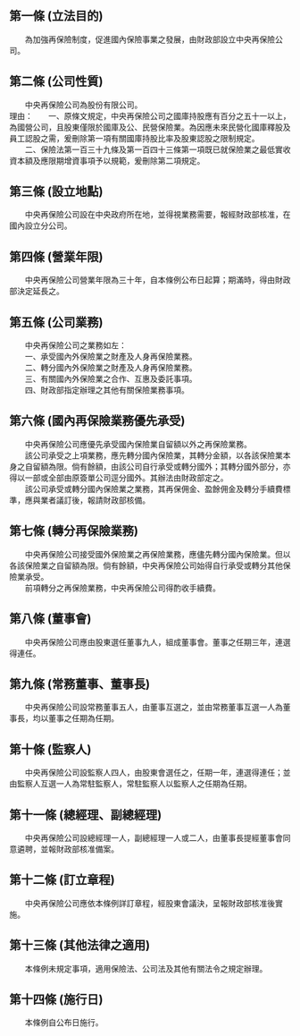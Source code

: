 第一條 (立法目的)
-----------------
　　為加強再保險制度，促進國內保險事業之發展，由財政部設立中央再保險公司。  


第二條 (公司性質)
-----------------
　　中央再保險公司為股份有限公司。  
理由：　　一、原條文規定，中央再保險公司之國庫持股應有百分之五十一以上，為國營公司，且股東僅限於國庫及公、民營保險業。為因應未來民營化國庫釋股及員工認股之需，爰刪除第一項有關國庫持股比率及股東認股之限制規定。
　　二、保險法第一百三十九條及第一百四十三條第一項既已就保險業之最低實收資本額及應限期增資事項予以規範，爰刪除第二項規定。

第三條 (設立地點)
-----------------
　　中央再保險公司設在中央政府所在地，並得視業務需要，報經財政部核准，在國內設立分公司。  


第四條 (營業年限)
-----------------
　　中央再保險公司營業年限為三十年，自本條例公布日起算；期滿時，得由財政部決定延長之。  


第五條 (公司業務)
-----------------
　　中央再保險公司之業務如左：  
　　一、承受國內外保險業之財產及人身再保險業務。  
　　二、轉分國內外保險業之財產及人身再保險業務。  
　　三、有關國內外保險業之合作、互惠及委託事項。  
　　四、財政部指定辦理之其他有關保險業務事項。  


第六條 (國內再保險業務優先承受)
-------------------------------
　　中央再保險公司應優先承受國內保險業自留額以外之再保險業務。  
　　該公司承受之上項業務，應先轉分國內保險業，其轉分金額，以各該保險業本身之自留額為限。倘有餘額，由該公司自行承受或轉分國外；其轉分國外部分，亦得以一部或全部由原簽單公司逕分國外。其辦法由財政部定之。  
　　該公司承受或轉分國內保險業之業務，其再保佣金、盈餘佣金及轉分手續費標準，應與業者議訂後，報請財政部核備。  


第七條 (轉分再保險業務)
-----------------------
　　中央再保險公司接受國外保險業之再保險業務，應儘先轉分國內保險業。但以各該保險業之自留額為限。倘有餘額，中央再保險公司始得自行承受或轉分其他保險業承受。  
　　前項轉分之再保險業務，中央再保險公司得酌收手續費。  


第八條 (董事會)
---------------
　　中央再保險公司應由股東選任董事九人，組成董事會。董事之任期三年，連選得連任。  


第九條 (常務董事、董事長)
-------------------------
　　中央再保險公司設常務董事五人，由董事互選之，並由常務董事互選一人為董事長，均以董事之任期為任期。  


第十條 (監察人)
---------------
　　中央再保險公司設監察人四人，由股東會選任之，任期一年，連選得連任；並由監察人互選一人為常駐監察人，常駐監察人以監察人之任期為任期。  


第十一條 (總經理、副總經理)
---------------------------
　　中央再保險公司設總經理一人，副總經理一人或二人，由董事長提經董事會同意遴聘，並報財政部核准備案。  


第十二條 (訂立章程)
-------------------
　　中央再保險公司應依本條例詳訂章程，經股東會議決，呈報財政部核准後實施。  


第十三條 (其他法律之適用)
-------------------------
　　本條例未規定事項，適用保險法、公司法及其他有關法令之規定辦理。  


第十四條 (施行日)
-----------------
　　本條例自公布日施行。